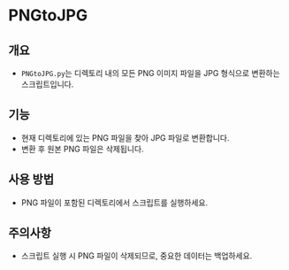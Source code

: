# PNGtoJPG

## 개요
- `PNGtoJPG.py`는 디렉토리 내의 모든 PNG 이미지 파일을 JPG 형식으로 변환하는 스크립트입니다.

## 기능
- 현재 디렉토리에 있는 PNG 파일을 찾아 JPG 파일로 변환합니다.
- 변환 후 원본 PNG 파일은 삭제됩니다.

## 사용 방법
- PNG 파일이 포함된 디렉토리에서 스크립트를 실행하세요.

## 주의사항
- 스크립트 실행 시 PNG 파일이 삭제되므로, 중요한 데이터는 백업하세요.
